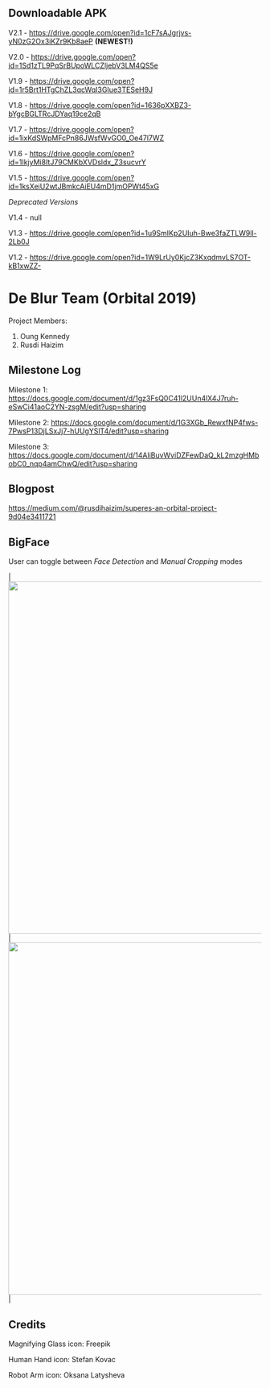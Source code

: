 ## Downloadable APK
V2.1 - https://drive.google.com/open?id=1cF7sAJgrjvs-yN0zG2Ox3iKZr9Kb8aeP **(NEWEST!)**

V2.0 - https://drive.google.com/open?id=1Sd1zTL9PqSrBUpoWLCZljebV3LM4QS5e

V1.9 - https://drive.google.com/open?id=1r5Brt1HTgChZL3qcWqI3GIue3TESeH9J

V1.8 - https://drive.google.com/open?id=1636pXXBZ3-bYgcBGLTRcJDYaq19ce2qB

V1.7 - https://drive.google.com/open?id=1ixKdSWpMFcPn86JWsfWvGO0_Oe47l7WZ

V1.6 - https://drive.google.com/open?id=1IkjyMi8ItJ79CMKbXVDsldx_Z3sucvrY

V1.5 - https://drive.google.com/open?id=1ksXeiU2wtJBmkcAiEU4mD1jmOPWt45xG

_Deprecated Versions_

V1.4 - null

V1.3 - https://drive.google.com/open?id=1u9SmIKp2UIuh-Bwe3faZTLW9ll-2Lb0J

V1.2 - https://drive.google.com/open?id=1W9LrUy0KjcZ3KxqdmvLS7OT-kB1xwZZ-

# De Blur Team (Orbital 2019)
Project Members:
1) Oung Kennedy
2) Rusdi Haizim

## Milestone Log
Milestone 1: https://docs.google.com/document/d/1gz3FsQ0C41l2UUn4lX4J7ruh-eSwCi41aoC2YN-zsgM/edit?usp=sharing

Milestone 2: https://docs.google.com/document/d/1G3XGb_RewxfNP4fws-7PwsP13DjLSxJj7-hUUgYSlT4/edit?usp=sharing

Milestone 3: https://docs.google.com/document/d/14AliBuvWviDZFewDaQ_kL2mzgHMbobC0_nqp4amChwQ/edit?usp=sharing

## Blogpost
https://medium.com/@rusdihaizim/superes-an-orbital-project-9d04e3411721



## BigFace
User can toggle between _Face Detection_ and _Manual Cropping_ modes

|<img height="700" src="https://i.ibb.co/cTry2hh/main.png" />|<img height="700" src="https://i.ibb.co/8BsKwxB/main2.png" />|



## Credits
Magnifying Glass icon: Freepik

Human Hand icon: Stefan Kovac

Robot Arm icon: Oksana Latysheva 

